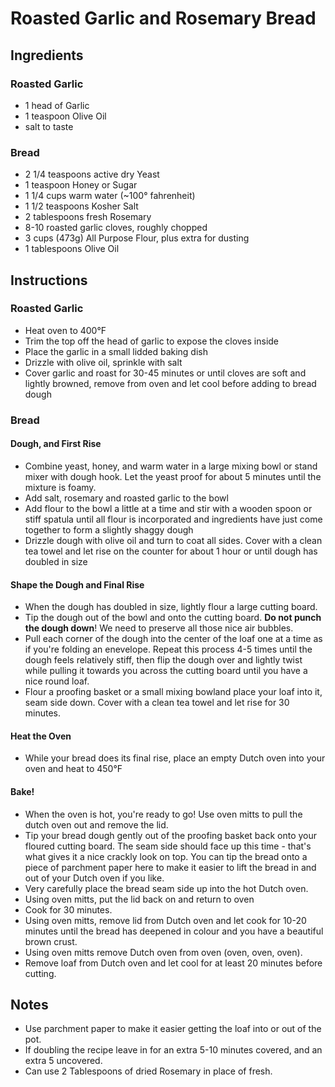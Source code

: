 # Roasted Garlic and Rosemary Bread

## Ingredients

### Roasted Garlic
+ 1 head of Garlic
+ 1 teaspoon Olive Oil
+ salt to taste

### Bread
+ 2 1/4 teaspoons active dry Yeast
+ 1 teaspoon Honey or Sugar
+ 1 1/4 cups warm water (~100° fahrenheit)
+ 1 1/2 teaspoons Kosher Salt
+ 2 tablespoons fresh Rosemary
+ 8-10 roasted garlic cloves, roughly chopped
+ 3 cups (473g) All Purpose Flour, plus extra for dusting 
+ 1 tablespoons Olive Oil

## Instructions 

### Roasted Garlic
+ Heat oven to 400°F
+ Trim the top off the head of garlic to expose the cloves inside
+ Place the garlic in a small lidded baking dish
+ Drizzle with olive oil, sprinkle with salt
+ Cover garlic and roast for 30-45 minutes or until cloves are soft and lightly browned, remove from oven and let cool before adding to bread dough

### Bread
#### Dough, and First Rise
+ Combine yeast, honey, and warm water in a large mixing bowl or stand mixer with dough hook. Let the yeast proof for about 5 minutes until the mixture is foamy. 
+ Add salt, rosemary and roasted garlic to the bowl 
+ Add flour to the bowl a little at a time and stir with a wooden spoon or stiff spatula until all flour is incorporated and ingredients have just come together to form a slightly shaggy dough
+ Drizzle dough with olive oil and turn to coat all sides. Cover with a clean tea towel and let rise on the counter for about 1 hour or until dough has doubled in size

#### Shape the Dough and Final Rise
+ When the dough has doubled in size, lightly flour a large cutting board.
+ Tip the dough out of the bowl and onto the cutting board. **Do not punch the dough down**! We need to preserve all those nice air bubbles.
+ Pull each corner of the dough into the center of the loaf one at a time as if you're folding an enevelope. Repeat this process 4-5 times until the dough feels relatively stiff, then flip the dough over and lightly twist while pulling it towards you across the cutting board until you have a nice round loaf.
+ Flour a proofing basket or a small mixing bowland place your loaf into it, seam side down. Cover with a clean tea towel and let rise for 30 minutes.

#### Heat the Oven
+ While your bread does its final rise, place an empty Dutch oven into your oven and heat to 450°F

#### Bake!
+ When the oven is hot, you're ready to go! Use oven mitts to pull the dutch oven out and remove the lid.
+ Tip your bread dough gently out of the proofing basket back onto your floured cutting board. The seam side should face up this time - that's what gives it a nice crackly look on top. You can tip the bread onto a piece of parchment paper here to  make it easier to lift the bread in and out of your Dutch oven if you like.
+ Very carefully place the bread seam side up into the hot Dutch oven.
+ Using oven mitts, put the lid back on and return to oven
+ Cook for 30 minutes.
+ Using oven mitts, remove lid from Dutch oven and let cook for 10-20 minutes until the bread has deepened in colour and you have a beautiful brown crust.
+ Using oven mitts remove Dutch oven from oven (oven, oven, oven).
+ Remove loaf from Dutch oven and let cool for at least 20 minutes before cutting.

## Notes
+ Use parchment paper to make it easier getting the loaf into or out of the pot.
+ If doubling the recipe leave in for an extra 5-10 minutes covered, and an extra 5 uncovered.
+ Can use 2 Tablespoons of dried Rosemary in place of fresh.